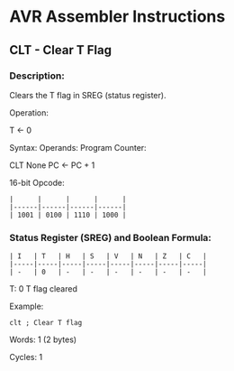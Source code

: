 AVR Assembler Instructions
==========================

CLT - Clear T Flag
------------------

### <a href="" id="N14832"></a> Description:

Clears the T flag in SREG (status register).

Operation:

T ← 0

Syntax: Operands: Program Counter:

CLT None PC ← PC + 1

16-bit Opcode:

```
|      |      |      |      |
|------|------|------|------|
| 1001 | 0100 | 1110 | 1000 |
```
### <a href="" id="N14865"></a> Status Register (SREG) and Boolean Formula:

```
| I   | T   | H   | S   | V   | N   | Z   | C   |
|-----|-----|-----|-----|-----|-----|-----|-----|
| -   | 0   | -   | -   | -   | -   | -   | -   |
```
T: 0 T flag cleared

Example:

``` programlisting
clt ; Clear T flag
```

Words: 1 (2 bytes)

Cycles: 1

